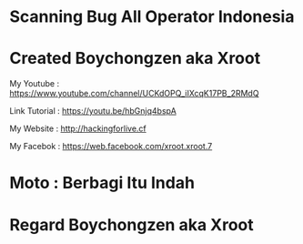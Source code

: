 # Scanning Bug All Operator Indonesia

# Created Boychongzen aka Xroot

My Youtube    : https://www.youtube.com/channel/UCKdOPQ_iIXcqK17PB_2RMdQ

Link Tutorial : https://youtu.be/hbGnjq4bspA

My Website    : http://hackingforlive.cf

My Facebok    : https://web.facebook.com/xroot.xroot.7

# Moto : Berbagi Itu Indah

# Regard Boychongzen aka Xroot
